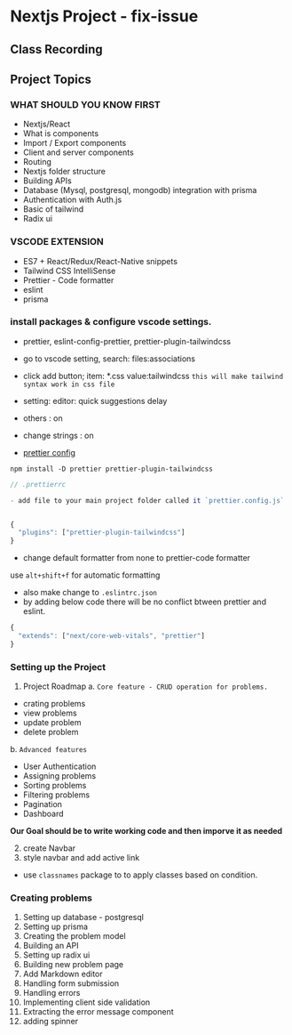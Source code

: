 # Nextjs Project - fix-issue

## Class Recording

## Project Topics

### WHAT SHOULD YOU KNOW FIRST

- Nextjs/React
- What is components
- Import / Export components
- Client and server components
- Routing
- Nextjs folder structure
- Building APIs
- Database (Mysql, postgresql, mongodb) integration with prisma
- Authentication with Auth.js
- Basic of tailwind
- Radix ui

### VSCODE EXTENSION

- ES7 + React/Redux/React-Native snippets
- Tailwind CSS IntelliSense
- Prettier - Code formatter
- eslint
- prisma

### install packages & configure vscode settings.

- prettier, eslint-config-prettier, prettier-plugin-tailwindcss

- go to vscode setting, search: files:associations
- click add button; item: \*.css value:tailwindcss
  `this will make tailwind syntax work in css file`
- setting: editor: quick suggestions delay
- others : on
- change strings : on

- [prettier config](https://github.com/tailwindlabs/prettier-plugin-tailwindcss)

`npm install -D prettier prettier-plugin-tailwindcss`

```js
// .prettierrc

- add file to your main project folder called it `prettier.config.js`


{
  "plugins": ["prettier-plugin-tailwindcss"]
}

```

- change default formatter from none to prettier-code formatter

use `alt+shift+f` for automatic formatting

- also make change to `.eslintrc.json`
- by adding below code there will be no conflict btween prettier and eslint.

```js
{
  "extends": ["next/core-web-vitals", "prettier"]
}

```

### Setting up the Project

1. Project Roadmap
   a. `Core feature - CRUD operation for problems.`

- crating problems
- view problems
- update problem
- delete problem

b. `Advanced features`

- User Authentication
- Assigning problems
- Sorting problems
- Filtering problems
- Pagination
- Dashboard

**Our Goal should be to write working code and then imporve it as needed**

2. create Navbar
3. style navbar and add active link 
- use `classnames` package to to apply classes based on condition.

### Creating problems

1. Setting up database - postgresql
2. Setting up prisma
3. Creating the problem model
4. Building an API
5. Setting up radix ui
6. Building new problem page
7. Add Markdown editor
8. Handling form submission
9. Handling errors
10. Implementing client side validation
11. Extracting the error message component
12. adding spinner
